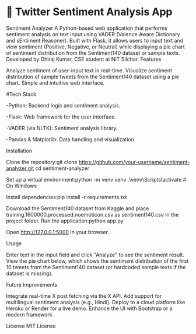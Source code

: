 # 🧠 Twitter Sentiment Analysis App

Sentiment Analyzer
A Python-based web application that performs sentiment analysis on text input using VADER (Valence Aware Dictionary and sEntiment Reasoner). Built with Flask, it allows users to input text and view sentiment (Positive, Negative, or Neutral) while displaying a pie chart of sentiment distribution from the Sentiment140 dataset or sample texts. Developed by Dhiraj Kumar, CSE student at NIT Silchar.
Features

Analyze sentiment of user-input text in real-time.
Visualize sentiment distribution of sample tweets from the Sentiment140 dataset using a pie chart.
Simple and intuitive web interface.

#Tech Stack

-Python: Backend logic and sentiment analysis.

-Flask: Web framework for the user interface.

-VADER (via NLTK): Sentiment analysis library.

-Pandas & Matplotlib: Data handling and visualization.

Installation

Clone the repository:git clone https://github.com/your-username/sentiment-analyzer.git
cd sentiment-analyzer


Set up a virtual environment:python -m venv venv
.\venv\Scripts\activate  # On Windows


Install dependencies:pip install -r requirements.txt


Download the Sentiment140 dataset from Kaggle and place training.1600000.processed.noemoticon.csv as sentiment140.csv in the project folder.
Run the application:python app.py


Open http://127.0.0.1:5000 in your browser.

Usage

Enter text in the input field and click "Analyze" to see the sentiment result.
View the pie chart below, which shows the sentiment distribution of the first 10 tweets from the Sentiment140 dataset (or hardcoded sample texts if the dataset is missing).

Future Improvements

Integrate real-time X post fetching via the X API.
Add support for multilingual sentiment analysis (e.g., Hindi).
Deploy to a cloud platform like Heroku or Render for a live demo.
Enhance the UI with Bootstrap or a modern framework.

License
MIT License


